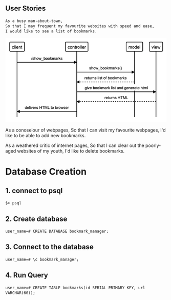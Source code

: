 ## User Stories

```language
As a busy man-about-town,
So that I may frequent my favourite websites with speed and ease,
I would like to see a list of bookmarks.
```

![Show List Sequence Diagram](images/list_story.png)

As a conoseiour of webpages,
So that I can visit my favourite webpages,
I'd like to be able to add new bookmarks.

As a weathered critic of internet pages,
So that I can clear out the poorly-aged websites of my youth,
I'd like to delete bookmarks.

# Database Creation

## 1. connect to psql

```terminal
$> psql
```

## 2. Create database

```postgreSQL
user_name=# CREATE DATABASE bookmark_manager;
```

## 3. Connect to the database

```postgreSQL
user_name=# \c bookmark_manager;
```

## 4. Run Query

```postgreSQL
user_name=# CREATE TABLE bookmarks(id SERIAL PRIMARY KEY, url VARCHAR(60));
```
